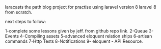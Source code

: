 laracasts the path blog project for practise using laravel version 8 
laravel 8 from scratch.

next steps to follow:

1-complete some lessons given by jeff. from github repo link.
2-Queue
3-Events
4-Compiling assets
5-advanced eloquent relation ships
6-artisan commands
7-Http Tests
8-Notifications 
9- eloquent - API Resource.
